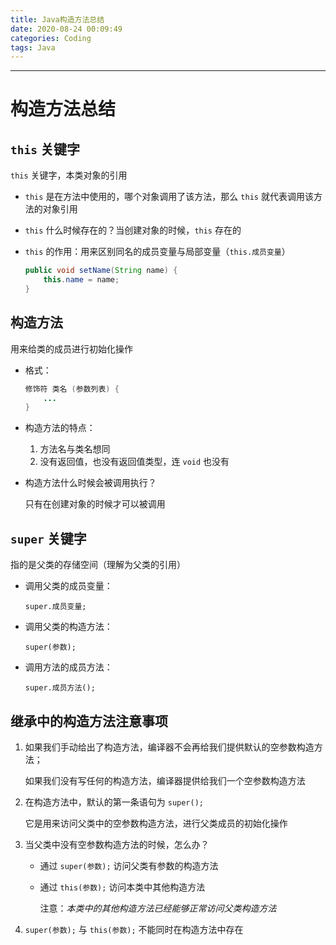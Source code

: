 ```yaml
---
title: Java构造方法总结
date: 2020-08-24 00:09:49
categories: Coding
tags: Java
---
```


----

<!--more-->

# 构造方法总结

## `this` 关键字

`this` 关键字，本类对象的引用

* `this` 是在方法中使用的，哪个对象调用了该方法，那么 `this` 就代表调用该方法的对象引用

* `this` 什么时候存在的？当创建对象的时候，`this` 存在的

* `this` 的作用：用来区别同名的成员变量与局部变量（`this.成员变量`）

  ```java
  public void setName(String name) {
      this.name = name;
  }
  ```



## 构造方法

用来给类的成员进行初始化操作

* 格式：

  ```java
  修饰符 类名 (参数列表) {
      ...
  }
  ```

* 构造方法的特点：

  1. 方法名与类名想同
  2. 没有返回值，也没有返回值类型，连 `void` 也没有

* 构造方法什么时候会被调用执行？

  只有在创建对象的时候才可以被调用



## `super` 关键字

指的是父类的存储空间（理解为父类的引用）

* 调用父类的成员变量：

  `super.成员变量;`

* 调用父类的构造方法：

  `super(参数);`

* 调用方法的成员方法：

  `super.成员方法();`



## 继承中的构造方法注意事项

1. 如果我们手动给出了构造方法，编译器不会再给我们提供默认的空参数构造方法；

   如果我们没有写任何的构造方法，编译器提供给我们一个空参数构造方法

2. 在构造方法中，默认的第一条语句为 `super();`

   它是用来访问父类中的空参数构造方法，进行父类成员的初始化操作

3. 当父类中没有空参数构造方法的时候，怎么办？

   * 通过 `super(参数);` 访问父类有参数的构造方法

   * 通过 `this(参数);` 访问本类中其他构造方法

     注意：*本类中的其他构造方法已经能够正常访问父类构造方法*

4. `super(参数);` 与 `this(参数);` 不能同时在构造方法中存在